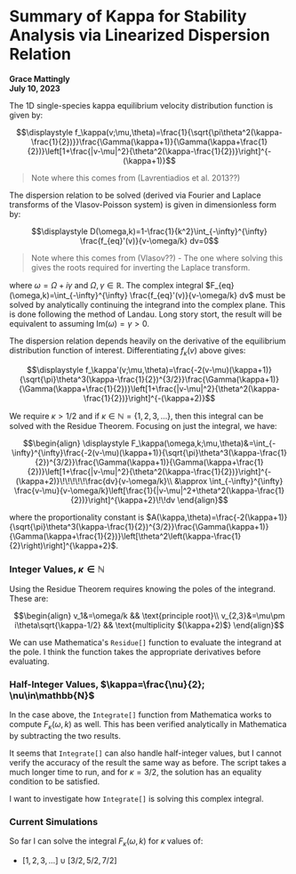 # Summary of Kappa for Stability Analysis via Linearized Dispersion Relation
**Grace Mattingly**  
**July 10, 2023**

The 1D single-species kappa equilibrium velocity distribution function is given by:

$$\displaystyle f_\kappa(v;\mu,\theta)=\frac{1}{\sqrt{\pi\theta^2(\kappa-\frac{1}{2})}}\frac{\Gamma(\kappa+1)}{\Gamma(\kappa+\frac{1}{2})}\left[1+\frac{|v-\mu|^2}{\theta^2(\kappa-\frac{1}{2})}\right]^{-(\kappa+1)}$$

> Note where this comes from (Lavrentiadios et al. 2013??)

The dispersion relation to be solved (derived via Fourier and Laplace transforms of the Vlasov-Poisson system) is given in dimensionless form by:

$$\displaystyle D(\omega,k)=1-\frac{1}{k^2}\int_{-\infty}^{\infty} \frac{f_{eq}'(v)}{v-\omega/k} dv=0$$

> Note where this comes from (Vlasov??) - The one where solving this gives the roots required for inverting the Laplace transform.

where $\omega=\Omega+i\gamma$ and $\Omega,\gamma\in\mathbb{R}$. The complex integral $F_{eq}(\omega,k)=\int_{-\infty}^{\infty} \frac{f_{eq}'(v)}{v-\omega/k} dv$ must be solved by analytically continuing the integrand into the complex plane. This is done following the method of Landau. Long story stort, the result will be equivalent to assuming $\text{Im}(\omega)=\gamma>0$.

The dispersion relation depends heavily on the derivative of the equilibrium distribution function of interest. Differentiating $f_\kappa(v)$ above gives:

$$\displaystyle f_\kappa'(v;\mu,\theta)=\frac{-2(v-\mu)(\kappa+1)}{\sqrt{\pi}\theta^3(\kappa-\frac{1}{2})^{3/2}}\frac{\Gamma(\kappa+1)}{\Gamma(\kappa+\frac{1}{2})}\left[1+\frac{|v-\mu|^2}{\theta^2(\kappa-\frac{1}{2})}\right]^{-(\kappa+2)}$$

We require $\kappa>1/2$ and if $\kappa\in\mathbb{N}=\{1,2,3,\dots \}$, then this integral can be solved with the Residue Theorem. Focusing on just the integral, we have:

$$\begin{align}
\displaystyle F_\kappa(\omega,k;\mu,\theta)&=\int_{-\infty}^{\infty}\frac{-2(v-\mu)(\kappa+1)}{\sqrt{\pi}\theta^3(\kappa-\frac{1}{2})^{3/2}}\frac{\Gamma(\kappa+1)}{\Gamma(\kappa+\frac{1}{2})}\left[1+\frac{|v-\mu|^2}{\theta^2(\kappa-\frac{1}{2})}\right]^{-(\kappa+2)}\!\!\!\!\!\frac{dv}{v-\omega/k}\\
&\approx \int_{-\infty}^{\infty} \frac{v-\mu}{v-\omega/k}\left[\frac{1}{|v-\mu|^2+\theta^2(\kappa-\frac{1}{2})}\right]^{\kappa+2}\!\!dv
\end{align}$$

where the proportionality constant is $A(\kappa,\theta)=\frac{-2(\kappa+1)}{\sqrt{\pi}\theta^3(\kappa-\frac{1}{2})^{3/2}}\frac{\Gamma(\kappa+1)}{\Gamma(\kappa+\frac{1}{2})}\left[\theta^2\left(\kappa-\frac{1}{2}\right)\right]^{\kappa+2}$.

### Integer Values, $\kappa\in\mathbb{N}$
Using the Residue Theorem requires knowing the poles of the integrand. These are:

$$\begin{align}
v_1&=\omega/k && \text{principle root}\\
v_{2,3}&=\mu\pm i\theta\sqrt{\kappa-1/2} && \text{multiplicity $(\kappa+2)$}
\end{align}$$

We can use Mathematica's `Residue[]` function to evaluate the integrand at the pole. I think the function takes the appropriate derivatives before evaluating.

### Half-Integer Values, $\kappa=\frac{\nu}{2}; \nu\in\mathbb{N}$
In the case above, the `Integrate[]` function from Mathematica works to compute $F_\kappa(\omega,k)$ as well. This has been verified analytically in Mathematica by subtracting the two results. 

It seems that `Integrate[]` can also handle half-integer values, but I cannot verify the accuracy of the result the same way as before. The script takes a much longer time to run, and for $\kappa=3/2$, the solution has an equality condition to be satisfied. 

I want to investigate how `Integrate[]` is solving this complex integral.

### Current Simulations
So far I can solve the integral $F_\kappa(\omega,k)$ for $\kappa$ values of:

- $[1,2,3,...]\cup[3/2,5/2,7/2]$
